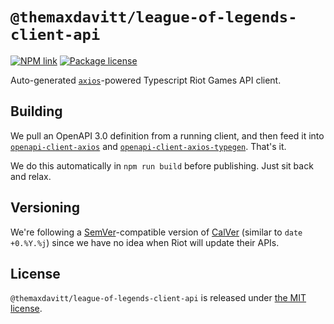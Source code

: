 # `@themaxdavitt/league-of-legends-client-api`

[![NPM link](https://img.shields.io/npm/v/@themaxdavitt/league-of-legends-client-api?style=flat-square)](https://npmjs.com/package/@themaxdavitt/league-of-legends-client-api) [![Package license](https://img.shields.io/npm/l/@themaxdavitt/league-of-legends-client-api?style=flat-square)](LICENSE) 

Auto-generated [`axios`](https://www.npmjs.com/package/axios)-powered Typescript Riot Games API client.

## Building

We pull an OpenAPI 3.0 definition from a running client, and then feed it into 
[`openapi-client-axios`](https://www.npmjs.com/package/openapi-client-axios) and [`openapi-client-axios-typegen`](https://www.npmjs.com/package/openapi-client-axios-typegen). That's it.

We do this automatically in `npm run build` before publishing. Just sit back and relax.

## Versioning

We're following a [SemVer](https://semver.org/)-compatible version of [CalVer](https://calver.org/) (similar to `date +0.%Y.%j`) since we have no idea when Riot will update their APIs.

## License

`@themaxdavitt/league-of-legends-client-api` is released under [the MIT license](LICENSE).
